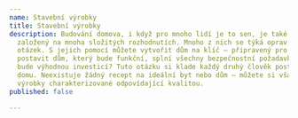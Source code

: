 ```yaml
---
name: Stavební výrobky
title: Stavební výrobky
description: Budování domova, i když pro mnoho lidí je to sen, je také složitý proces
  založený na mnoha složitých rozhodnutích. Mnoho z nich se týká oprav a dokončovacích
  otázek. S jejich pomocí můžete vytvořit dům na klíč – připravený pro vstup. Jak
  postavit dům, který bude funkční, splní všechny bezpečnostní požadavky a zároveň
  bude výhodnou investicí? Tuto otázku si klade každý druhý člověk postižený stavbou
  domu. Neexistuje žádný recept na ideální byt nebo dům – můžete si však vybrat stavební
  výrobky charakterizované odpovídající kvalitou.
published: false

---
```

